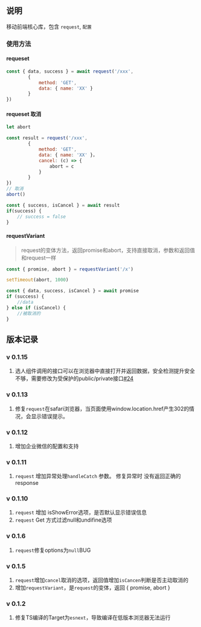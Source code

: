 ## 说明
移动前端核心库，包含 `request`, `配置`

### 使用方法
#### requeset 
```js
const { data, success } = await request('/xxx',
        {
            method: 'GET',
            data: { name: 'XX' }
        }
})
```

#### requeset 取消
```js
let abort

const result = request('/xxx',
        {
            method: 'GET',
            data: { name: 'XX' }，
            cancel: (c) => {
                abort = c
            }
        }
})
// 取消
abort()

const { success, isCancel } = await result
if(success) {
    // success = false
}


```

#### requestVariant 
> request的变体方法，返回promise和abort，支持直接取消，参数和返回值和request一样

```js
const { promise, abort } = requestVariant('/x')

setTimeout(abort, 1000)

const { data, success, isCancel } = await promise
if (success) {
    //data
} else if (isCancel) {
    //被取消的
}
```
## 版本记录
### v 0.1.15
1. 选人组件调用的接口可以在浏览器中直接打开并返回数据，安全检测提升安全不够，需要修改为受保护的public/private接口[#24](https://github.com/xakoy/belvoly-vue-aioa/issues/24)

### v 0.1.13
1. 修复`request`在safari浏览器，当页面使用window.location.href产生302的情况，会显示错误提示。
### v 0.1.12
1. 增加企业微信的配置和支持

### v 0.1.11
1. `request` 增加异常处理`handleCatch` 参数。 修复异常时 没有返回正确的response

### v 0.1.10
1. `request` 增加 isShowError选项，是否默认显示错误信息
2. `request` Get 方式过滤null和undifine选项

### v 0.1.6
1. `request`修复options为`null`BUG

### v 0.1.5
1. `request`增加`cancel`取消的选项，返回值增加`isCancen`判断是否主动取消的
2. 增加`requestVariant`，是`request`的变体，返回 { promise, abort }

### v 0.1.2
1. 修复TS编译的Target为`esnext`，导致编译在低版本浏览器无法运行